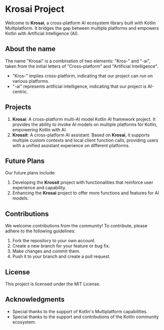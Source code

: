# Krosai Project
Welcome to **Krosai**, a cross-platform AI ecosystem library built with Kotlin Multiplatform. It bridges the gap between multiple platforms and empowers Kotlin with Artificial Intelligence (AI).

## About the name
The name "Krosai" is a combination of two elements: "Kros-" and "-ai", taken from the initial letters of "Cross-platform" and "Artificial Intelligence".
* "Kros-" implies cross-platform, indicating that our project can run on various platforms.
* "-ai" represents artificial intelligence, indicating that our project is AI-centric.

## Projects
1. **Krosai**: A cross-platform multi-AI model Kotlin AI framework project. It provides the ability to invoke AI models on multiple platforms for Kotlin, empowering Kotlin with AI.
2. **Krossit**: A cross-platform AI assistant. Based on **Krosai**, it supports multiple custom contexts and local client function calls, providing users with a unified assistant experience on different platforms.

## Future Plans
Our future plans include:
1. Developing the **Krossit** project with functionalities that reinforce user experience and capability.
2. Enhancing the **Krosai** project to offer more functions and features for AI models.

## Contributions
We welcome contributions from the community! To contribute, please adhere to the following guidelines:
1. Fork the repository to your own account.
2. Create a new branch for your feature or bug fix.
3. Make changes and commit them.
4. Push it to your branch and create a pull request.

## License
This project is licensed under the MIT License.

## Acknowledgments
* Special thanks to the support of Kotlin's Multiplatform capabilities.
* Special thanks to the support and contributions of the Kotlin community ecosystem.
